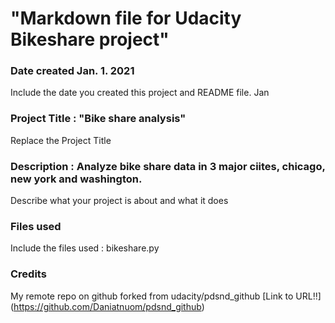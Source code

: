 <h1> "Markdown file for Udacity Bikeshare project" 

### Date created Jan. 1. 2021
Include the date you created this project and README file.
Jan

### Project Title : "Bike share analysis"
Replace the Project Title

### Description : Analyze bike share data in 3 major ciites, chicago, new york and washington.
Describe what your project is about and what it does

### Files used
Include the files used : bikeshare.py

### Credits

My remote repo on github forked from udacity/pdsnd_github [Link to URL!!] (https://github.com/Daniatnuom/pdsnd_github)

